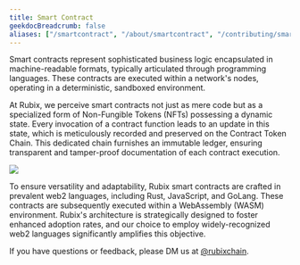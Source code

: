 ```yaml
---
title: Smart Contract
geekdocBreadcrumb: false
aliases: ["/smartcontract", "/about/smartcontract", "/contributing/smartcontract"]
---
```


Smart contracts represent sophisticated business logic encapsulated in machine-readable formats, typically articulated through programming languages. These contracts are executed within a network's nodes, operating in a deterministic, sandboxed environment.

At Rubix, we perceive smart contracts not just as mere code but as a specialized form of Non-Fungible Tokens (NFTs) possessing a dynamic state. Every invocation of a contract function leads to an update in this state, which is meticulously recorded and preserved on the Contract Token Chain. This dedicated chain furnishes an immutable ledger, ensuring transparent and tamper-proof documentation of each contract execution.

<img src="https://raw.githubusercontent.com/rubixchain/learn/main/static/images/smart_contracts_token_flow.jpg" >
</img>

To ensure versatility and adaptability, Rubix smart contracts are crafted in prevalent web2 languages, including Rust, JavaScript, and GoLang. These contracts are subsequently executed within a WebAssembly (WASM) environment. Rubix's architecture is strategically designed to foster enhanced adoption rates, and our choice to employ widely-recognized web2 languages significantly amplifies this objective.


If you have questions or feedback, please DM us at [@rubixchain](http://twitter.com/rubixChain).
